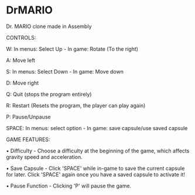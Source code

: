 # DrMARIO
Dr. MARIO clone made in Assembly


CONTROLS:


W: In menus: Select Up - In game: Rotate (To the right)

A: Move left

S: In menus: Select Down - In game: Move down

D: Move right

Q: Quit (stops the program entirely)

R: Restart (Resets the program, the player can play again)

P: Pause/Unpause

SPACE: In menus: select option - In game: save capsule/use saved capsule


GAME FEATURES:

• Difficulty - Choose a difficulty at the beginning of the game, which affects gravity speed and acceleration.

• Save Capsule - Click 'SPACE' while in-game to save the current capsule for later. Click 'SPACE' again once you have a saved capsule to activate it!

• Pause Function - Clicking 'P' will pause the game.
